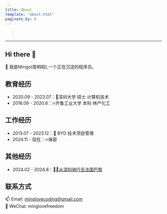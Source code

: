 ```yaml
---
title: About
template: "about.html" 
paginate_by: 0
---
```


<script src="https://cdn.jsdelivr.net/npm/typed.js@2.0.12"></script>
<script>
  document.addEventListener("DOMContentLoaded", function () {
    new Typed("#typed-text", {
      strings: [
        "悟已往之不谏 知来者之可追",
        "正在逆流而上~"
      ], // 每一段文字
      typeSpeed: 50, // 打字速度
      backSpeed: 30, // 删除速度
      loop: true, // 是否循环
      backDelay: 1000, // 删除前的停顿时间
      showCursor: false, // 隐藏光标
    });
  });
</script>
<style>
  .underline {
    font-size: 15px; /* 设置字体大小 */
    font-style: italic; /* 设置斜体 */
    height: 20px; /* 固定高度 */
  }
</style>

> <div id="typed-text" class="underline"></div> <!-- 添加 class -->

---
## Hi there 👋

🤔 我是Mingo(周明昭),一个正在沉淀的程序员。

## 教育经历
- 2020.09 - 2023.07：🦍深圳大学   硕士    计算机技术
- 2016.09 - 2020.6：🔥齐鲁工业大学  本科  林产化工

## 工作经历
- 2013.07 - 2023.12：🚗 BYD  技术项目管理
- 2024.11 - 现在：🔥保密

## 其他经历
- 2024.02 - 2024.8：🚴‍♀️[从深圳骑行去法国巴黎](https://www.bilibili.com/video/BV1dpsjebE2d/?share_source=copy_web&vd_source=543b94802d84e6e76a193e0c7e9a4540)

## 联系方式
📫 Email: minglovecoding@gmail.com
<br>💬 WeChat: minglovefreedom








